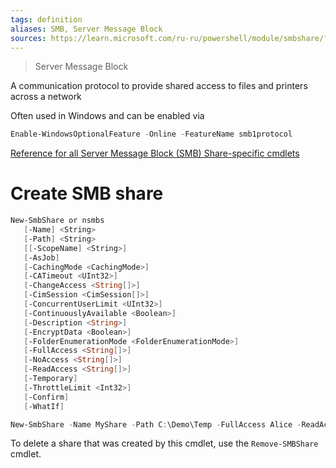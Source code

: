 ```yaml
---
tags: definition
aliases: SMB, Server Message Block
sources: https://learn.microsoft.com/ru-ru/powershell/module/smbshare/?view=winserver2012-ps, https://learn.microsoft.com/ru-ru/powershell/module/smbshare/New-SmbShare?view=winserver2012-ps
---
```


> Server Message Block

A communication protocol to provide shared access to files and printers across a network

Often used in Windows and can be enabled via

```Powershell
Enable-WindowsOptionalFeature -Online -FeatureName smb1protocol
```

[Reference for all Server Message Block (SMB) Share-specific cmdlets](https://learn.microsoft.com/ru-ru/powershell/module/smbshare/?view=winserver2012-ps)

# Create SMB share
```PowerShell
New-SmbShare or nsmbs
   [-Name] <String>
   [-Path] <String>
   [[-ScopeName] <String>]
   [-AsJob]
   [-CachingMode <CachingMode>]
   [-CATimeout <UInt32>]
   [-ChangeAccess <String[]>]
   [-CimSession <CimSession[]>]
   [-ConcurrentUserLimit <UInt32>]
   [-ContinuouslyAvailable <Boolean>]
   [-Description <String>]
   [-EncryptData <Boolean>]
   [-FolderEnumerationMode <FolderEnumerationMode>]
   [-FullAccess <String[]>]
   [-NoAccess <String[]>]
   [-ReadAccess <String[]>]
   [-Temporary]
   [-ThrottleLimit <Int32>]
   [-Confirm]
   [-WhatIf]
```

```PowerShell
New-SmbShare -Name MyShare -Path C:\Demo\Temp -FullAccess Alice -ReadAccess Bob
```

To delete a share that was created by this cmdlet, use the `Remove-SMBShare` cmdlet.